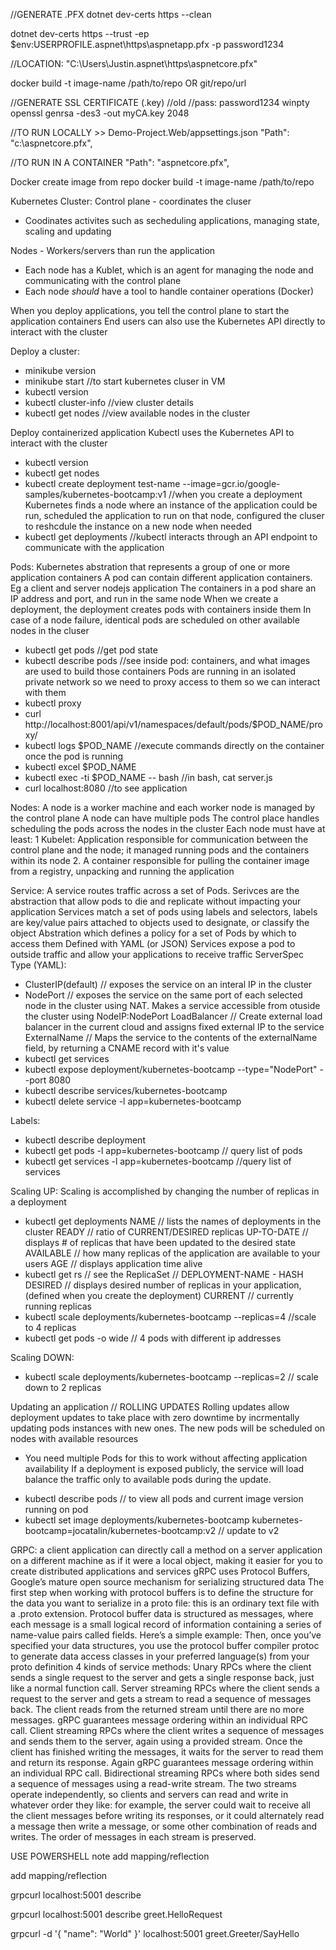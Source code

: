 //GENERATE .PFX
dotnet dev-certs https --clean

dotnet dev-certs https --trust -ep $env:USERPROFILE\.aspnet\https\aspnetapp.pfx -p password1234

//LOCATION: "C:\Users\Justin\.aspnet\https\aspnetcore.pfx"

docker build -t image-name /path/to/repo OR git/repo/url

//GENERATE SSL CERTIFICATE (.key) //old
//pass: password1234
winpty openssl genrsa -des3 -out myCA.key 2048

//TO RUN LOCALLY >> Demo-Project.Web/appsettings.json
"Path": "c:\\aspnetcore.pfx",

//TO RUN IN A CONTAINER
"Path": "aspnetcore.pfx",

Docker create image from repo
docker build -t image-name /path/to/repo
 
Kubernetes Cluster:
Control plane - coordinates the cluser
- Coodinates activites such as secheduling applications, managing state, scaling and updating

Nodes - Workers/servers than run the application
- Each node has a Kublet, which is an agent for managing the node and communicating with the control plane
- Each node *should* have a tool to handle container operations (Docker)

When you deploy applications, you tell the control plane to start the application containers
End users can also use the Kubernetes API directly to interact with the cluster

Deploy a cluster:
- minikube version
- minikube start //to start kubernetes cluser in VM
- kubectl version
- kubectl cluster-info //view cluster details
- kubectl get nodes //view available nodes in the cluster

Deploy containerized application
Kubectl uses the Kubernetes API to interact with the cluster
- kubectl version
- kubectl get nodes
- kubectl create deployment test-name --image=gcr.io/google-samples/kubernetes-bootcamp:v1
//when you create a deployment Kubernetes finds a node where an instance of the application could be run, scheduled the application to run on that node, configured the cluser to reshcdule the instance on a new node when needed
- kubectl get deployments
//kubectl interacts through an API endpoint to communicate with the application

Pods:
Kubernetes abstration that represents a group of one or more application containers
A pod can contain different application containers. Eg a client and server nodejs application
The containers in a pod share an IP address and port, and run in the same node
When we create a deployment, the deployment creates pods with containers inside them
In case of a node failure, identical pods are scheduled on other available nodes in the cluser
- kubectl get pods //get pod state
- kubectl describe pods //see inside pod: containers, and what images are used to build those containers
Pods are running in an isolated private network so we need to proxy access to them so we can interact with them
- kubectl proxy
- curl http://localhost:8001/api/v1/namespaces/default/pods/$POD_NAME/proxy/
- kubectl logs $POD_NAME
//execute commands directly on the container once the pod is running
- kubectl excel $POD_NAME
- kubectl exec -ti $POD_NAME -- bash //in bash, cat server.js
- curl localhost:8080 //to see application

Nodes:
A node is a worker machine and each worker node is managed by the control plane
A node can have multiple pods
The control place handles scheduling the pods across the nodes in the cluster
Each node must have at least:
1 Kubelet: Application responsible for communication between the control plane and the node; it managed running pods and the containers within its node
2. A container responsible for pulling the container image from a registry, unpacking and running the application

Service:
A service routes traffic across a set of Pods. Serivces are the abstraction that allow pods to die and replicate without impacting your application
Services match a set of pods using labels and selectors, labels are key/value pairs attached to objects used to designate, or classify the object
Abstration which defines a policy for a set of Pods by which to access them
Defined with YAML (or JSON)
Services expose a pod to outside traffic and allow your applications to receive traffic
ServerSpec Type (YAML): 
- ClusterIP(default) // exposes the service on an interal IP in the cluster
- NodePort // exposes the service on the same port of each selected node in the cluster using NAT. Makes a service accessible from otuside the cluster using NodeIP:NodePort
LoadBalancer // Create external load balancer in the current cloud and assigns fixed external IP to the service
ExternalName // Maps the service to the contents of the externalName field, by returning a CNAME record with it's value
- kubectl get services
- kubectl expose deployment/kubernetes-bootcamp --type="NodePort" --port 8080
- kubectl describe services/kubernetes-bootcamp
- kubectl delete service -l app=kubernetes-bootcamp

Labels:
- kubectl describe deployment
- kubectl get pods -l app=kubernetes-bootcamp // query list of pods
- kubectl get services -l app=kubernetes-bootcamp //query list of services

Scaling UP:
Scaling is accomplished by changing the number of replicas in a deployment
- kubectl get deployments
NAME // lists the names of deployments in the cluster
READY // ratio of CURRENT/DESIRED replicas
UP-TO-DATE // displays # of replicas that have been updated to the desired state
AVAILABLE // how many replicas of the application are available to your users
AGE // displays application time alive
- kubectl get rs // see the ReplicaSet // DEPLOYMENT-NAME - HASH
DESIRED // displays desired number of replicas in your application, (defined when you create the deployment)
CURRENT // currently running replicas
- kubectl scale deployments/kubernetes-bootcamp --replicas=4 //scale to 4 replicas
- kubectl get pods -o wide // 4 pods with different ip addresses

Scaling DOWN:
- kubectl scale deployments/kubernetes-bootcamp --replicas=2 // scale down to 2 replicas

Updating an application // ROLLING UPDATES
Rolling updates allow deployment updates to take place with zero downtime by incrmentally updating pods instances with new ones. The new pods will be scheduled on nodes with available resources
* You need multiple Pods for this to work without affecting application availability
If a deployment is exposed publicly, the service will load balance the traffic only to available pods during the update. 
- kubectl describe pods // to view all pods and current image version running on pod
- kubectl set image deployments/kubernetes-bootcamp kubernetes-bootcamp=jocatalin/kubernetes-bootcamp:v2 // update to v2


GRPC:
a client application can directly call a method on a server application on a different machine as if it were a local object, making it easier for you to create distributed applications and services
 gRPC uses Protocol Buffers, Google’s mature open source mechanism for serializing structured data
The first step when working with protocol buffers is to define the structure for the data you want to serialize in a proto file: this is an ordinary text file with a .proto extension. 
Protocol buffer data is structured as messages, where each message is a small logical record of information containing a series of name-value pairs called fields. Here’s a simple example:
Then, once you’ve specified your data structures, you use the protocol buffer compiler protoc to generate data access classes in your preferred language(s) from your proto definition
4 kinds of service methods:
Unary RPCs where the client sends a single request to the server and gets a single response back, just like a normal function call.
Server streaming RPCs where the client sends a request to the server and gets a stream to read a sequence of messages back. The client reads from the returned stream until there are no more messages. gRPC guarantees message ordering within an individual RPC call.
Client streaming RPCs where the client writes a sequence of messages and sends them to the server, again using a provided stream. Once the client has finished writing the messages, it waits for the server to read them and return its response. Again gRPC guarantees message ordering within an individual RPC call.
Bidirectional streaming RPCs where both sides send a sequence of messages using a read-write stream. The two streams operate independently, so clients and servers can read and write in whatever order they like: for example, the server could wait to receive all the client messages before writing its responses, or it could alternately read a message then write a message, or some other combination of reads and writes. The order of messages in each stream is preserved.

USE POWERSHELL note add mapping/reflection

add mapping/reflection

grpcurl localhost:5001 describe

grpcurl localhost:5001 describe greet.HelloRequest

grpcurl -d '{ \"name\": \"World\" }' localhost:5001 greet.Greeter/SayHello
